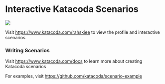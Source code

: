 # Interactive Katacoda Scenarios

[![](http://shields.katacoda.com/katacoda/rahskiee/count.svg)](https://www.katacoda.com/rahskiee "Get your profile on Katacoda.com")

Visit https://www.katacoda.com/rahskiee to view the profile and interactive scenarios

### Writing Scenarios
Visit https://www.katacoda.com/docs to learn more about creating Katacoda scenarios

For examples, visit https://github.com/katacoda/scenario-example
